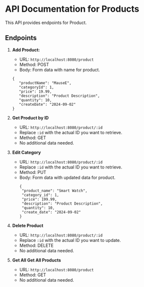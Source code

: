 # API Documentation for Products

This API provides endpoints for Product.

## Endpoints

1. **Add Product:**

   - URL: `http://localhost:8080/product`
   - Method: POST
   - Body: Form data with name for product.

   ```
   {
      "productName": "MauseE",
      "categoryId": 1,
      "price": 19.99,
      "description": "Product Description",
      "quantity": 10,
      "createDate": "2024-09-02"
   }
   ```

2. **Get Product by ID**

   - URL: `http://localhost:8080/product/:id`
   - Replace `:id` with the actual ID you want to retrieve.
   - Method: GET
   - No additional data needed.

3. **Edit Category**

   - URL: `http://localhost:8080/product/:id`
   - Replace `:id` with the actual ID you want to retrieve.
   - Method: PUT
   - Body: Form data with updated data for product.
     ```
     {
      "product_name": "Smart Watch",
      "category_id": 1,
      "price": 199.99,
      "description": "Product Description",
      "quantity": 10,
      "create_date": "2024-09-02"
     }
     ```

4. **Delete Product**

   - URL: `http://localhost:8080/product/:id`
   - Replace `:id` with the actual ID you want to update.
   - Method: DELETE
   - No additional data needed.

5. **Get All Get All Products**

   - URL: `http://localhost:8080/product`
   - Method: GET
   - No additional data needed.

